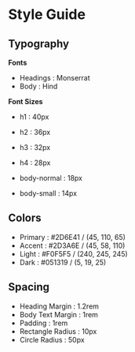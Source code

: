 # Style Guide

## Typography

**Fonts**

- Headings : Monserrat
- Body : Hind

**Font Sizes**

- h1 : 40px
- h2 : 36px
- h3 : 32px
- h4 : 28px

- body-normal : 18px
- body-small : 14px

## Colors

- Primary : #2D6E41 / (45, 110, 65)
- Accent : #2D3A6E / (45, 58, 110)
- Light : #F0F5F5 / (240, 245, 245)
- Dark : #051319 / (5, 19, 25)

## Spacing

- Heading Margin : 1.2rem
- Body Text Margin : 1rem
- Padding : 1rem
- Rectangle Radius : 10px
- Circle Radius : 50px
